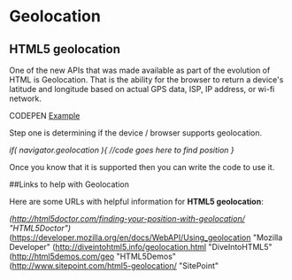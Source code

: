 # Geolocation
## HTML5 geolocation

One of the new APIs that was made available as part of the evolution of HTML is Geolocation. That is the ability for the browser to return a device's latitude and longitude based on actual GPS data, ISP, IP address, or wi-fi network.

CODEPEN [Example](http://codepen.io/mad-d/pen/mymOBy?editors=101 "geolocation")

Step one is determining if the device / browser supports geolocation.

*if( navigator.geolocation ){ 
  //code goes here to find position
}*

Once you know that it is supported then you can write the code to use it.

##Links to help with Geolocation

Here are some URLs with helpful information for **HTML5 geolocation**:

*(http://html5doctor.com/finding-your-position-with-geolocation/ "HTML5Doctor")*
(https://developer.mozilla.org/en/docs/WebAPI/Using_geolocation "Mozilla Developer"
(http://diveintohtml5.info/geolocation.html "DiveIntoHTML5"
(http://html5demos.com/geo "HTML5Demos"
(http://www.sitepoint.com/html5-geolocation/ "SitePoint"
